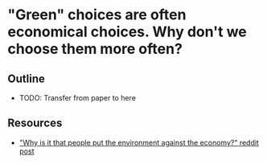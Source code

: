 # "Green" choices are often economical choices. Why don't we choose them more often?

## Outline
- TODO: Transfer from paper to here

## Resources
- ["Why is it that people put the environment against the economy?" reddit post](https://www.reddit.com/r/ecology/comments/1fvh4jv/why_is_it_that_people_put_the_environment_against/)
